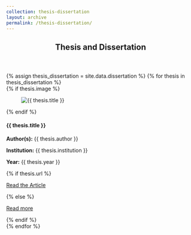 ```yaml
---
collection: thesis-dissertation
layout: archive
permalink: /thesis-dissertation/
---
```


<section class="thesis-dissertation">
  <header>
    <h2>Thesis and Dissertation</h2>
  </header>
  <div class="publications-list">
    {% assign thesis_dissertation = site.data.dissertation %}
    {% for thesis in thesis_dissertation %}
      <article class="publication-tile">
        {% if thesis.image %}
          <figure class="publication-image">
            <img src="{{ thesis.image }}" alt="{{ thesis.title }}">
          </figure>
        {% endif %}
        <div class="publication-content">
          <h4>{{ thesis.title }}</h4>
          <p><strong>Author(s):</strong> {{ thesis.author }}</p>
          <p><strong>Institution:</strong> {{ thesis.institution }}</p>
          <p><strong>Year:</strong> {{ thesis.year }}</p>
          {% if thesis.url %}
            <p>
              <a href="{{ thesis.url }}" class="publication-link">Read the Article</a>
            </p>
          {% else %}
            <p>
              <a href="{{ thesis.link }}" class="publication-link">Read more</a>
            </p>
          {% endif %}
        </div>
      </article>
    {% endfor %}
  </div>
</section>
